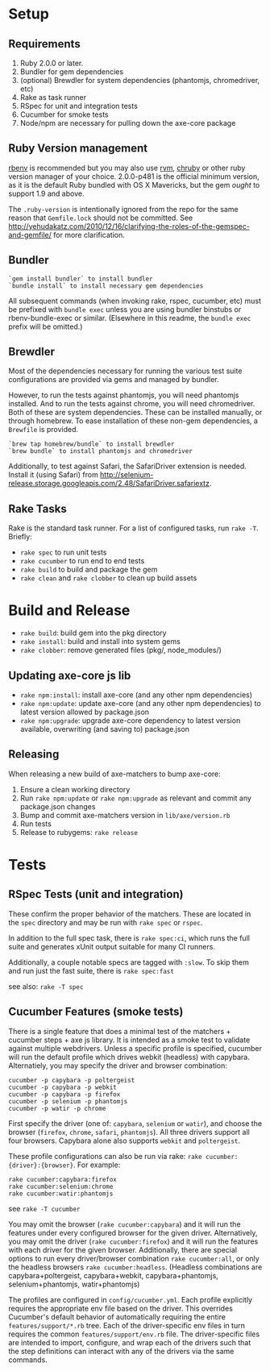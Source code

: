 
# Setup

## Requirements

1. Ruby 2.0.0 or later.
2. Bundler for gem dependencies
3. (optional) Brewdler for system dependencies (phantomjs, chromedriver, etc)
4. Rake as task runner
5. RSpec for unit and integration tests
6. Cucumber for smoke tests
7. Node/npm are necessary for pulling down the axe-core package

## Ruby Version management

[rbenv](https://github.com/sstephenson/rbenv) is recommended but you may also use [rvm](https://rvm.io/), [chruby](https://github.com/postmodern/chruby) or other ruby version manager of your choice. 2.0.0-p481 is the official minimum version, as it is the default Ruby bundled with OS X Mavericks, but the gem *ought* to support 1.9 and above.

The `.ruby-version` is intentionally ignored from the repo for the same reason that `Gemfile.lock` should not be committed. See http://yehudakatz.com/2010/12/16/clarifying-the-roles-of-the-gemspec-and-gemfile/ for more clarification.

## Bundler

    `gem install bundler` to install bundler
    `bundle install` to install necessary gem dependencies

All subsequent commands (when invoking rake, rspec, cucumber, etc) must be prefixed with `bundle exec` unless you are using bundler binstubs or rbenv-bundle-exec or similar. (Elsewhere in this readme, the `bundle exec` prefix will be omitted.)

## Brewdler

Most of the dependencies necessary for running the various test suite configurations are provided via gems and managed by bundler.

However, to run the tests against phantomjs, you will need phantomjs installed. And to run the tests against chrome, you will need chromedriver. Both of these are system dependencies. These can be installed manually, or through homebrew. To ease installation of these non-gem dependencies, a `Brewfile` is provided.

    `brew tap homebrew/bundle` to install brewdler
    `brew bundle` to install phantomjs and chromedriver

Additionally, to test against Safari, the SafariDriver extension is needed. Install it (using Safari) from http://selenium-release.storage.googleapis.com/2.48/SafariDriver.safariextz.

## Rake Tasks

Rake is the standard task runner. For a list of configured tasks, run `rake -T`. Briefly:

- `rake spec` to run unit tests
- `rake cucumber` to run end to end tests
- `rake build` to build and package the gem
- `rake clean` and `rake clobber` to clean up build assets

# Build and Release

 - `rake build`: build gem into the pkg directory
 - `rake install`: build and install into system gems
 - `rake clobber`: remove generated files (pkg/, node_modules/)

## Updating axe-core js lib

 - `rake npm:install`: install axe-core (and any other npm dependencies)
 - `rake npm:update`: update axe-core (and any other npm dependencies) to latest version allowed by package.json
 - `rake npm:upgrade`: upgrade axe-core dependency to latest version available, overwriting (and saving to) package.json

## Releasing

When releasing a new build of axe-matchers to bump axe-core:

1. Ensure a clean working directory
2. Run `rake npm:update` or `rake npm:upgrade` as relevant and commit any package.json changes
3. Bump and commit axe-matchers version in `lib/axe/version.rb`
4. Run tests
5. Release to rubygems: `rake release`

# Tests

## RSpec Tests (unit and integration)

These confirm the proper behavior of the matchers. These are located in the `spec` directory and may be run with `rake spec` or `rspec`.

In addition to the full spec task,  there is `rake spec:ci`, which runs the full suite and generates xUnit output suitable for many CI runners.

Additionally, a couple notable specs are tagged with `:slow`. To skip them and run just the fast suite, there is `rake spec:fast`

see also: `rake -T spec`


## Cucumber Features (smoke tests)

There is a single feature that does a minimal test of the matchers + cucumber steps + axe js library. It is intended as a smoke test to validate against multiple webdrivers. Unless a specific profile is specified, cucumber will run the default profile which drives webkit (headless) with capybara. Alternatiely, you may specify the driver and browser combination:

```
cucumber -p capybara -p poltergeist
cucumber -p capybara -p webkit
cucumber -p capybara -p firefox
cucumber -p selenium -p phantomjs
cucumber -p watir -p chrome
```

First specify the driver (one of: `capybara`, `selenium` or `watir`), and choose the browser (`firefox`, `chrome`, `safari`, `phantomjs`). All three drivers support all four browsers. Capybara alone also supports `webkit` and `poltergeist`.

These profile configurations can also be run via rake: `rake cucumber:{driver}:{browser}`. For example:

```
rake cucumber:capybara:firefox
rake cucumber:selenium:chrome
rake cucumber:watir:phantomjs
```

see `rake -T cucumber`

You may omit the browser (`rake cucumber:capybara`) and it will run the features under every configured browser for the given driver. Alternatively, you may omit the driver (`rake cucumber:firefox`) and it will run the features with each driver for the given browser. Additionally, there are special options to run every driver/browser combination `rake cucumber:all`, or only the headless browsers `rake cucumber:headless`. (Headless combinations are capybara+poltergeist, capybara+webkit, capybara+phantomjs, selenium+phantomjs, watir+phantomjs)

The profiles are configured in `config/cucumber.yml`. Each profile explicitly requires the appropriate env file based on the driver. This overrides Cucumber's default behavior of automatically requiring the entire `features/support/*.rb` tree. Each of the driver-specific env files in turn requires the common `features/support/env.rb` file. The driver-specific files are intended to import, configure, and wrap each of the drivers such that the step definitions can interact with any of the drivers via the same commands.
